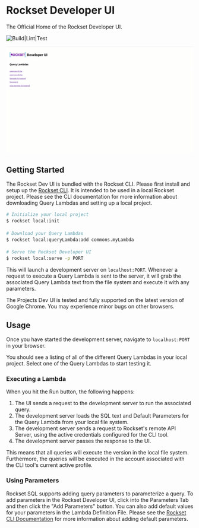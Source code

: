 # Rockset Developer UI

The Official Home of the Rockset Developer UI.

![Build|Lint|Test](https://github.com/rockset/rockset-js/workflows/Build%7CLint%7CTest/badge.svg)

<img src="assets/dev-ui-usage.gif" alt="Gif failed to load" width="700" />

## Getting Started

The Rockset Dev UI is bundled with the Rockset CLI. Please first install and setup up the [Rockset CLI](../cli). It is intended to be used in a local Rockset project. Please see the CLI documentation for more information about downloading Query Lambdas and setting up a local project.

```bash
# Initialize your local project
$ rockset local:init

# Download your Query Lambdas
$ rockset local:queryLambda:add commons.myLambda

# Serve the Rockset Developer UI
$ rockset local:serve -p PORT
```

This will launch a development server on `localhost:PORT`. Whenever a request to execute a Query Lambda is sent to the server, it will grab the associated Query Lambda text from the file system and execute it with any parameters.

The Projects Dev UI is tested and fully supported on the latest version of Google Chrome. You may experience minor bugs on other browsers.

## Usage

Once you have started the development server, navigate to `localhost:PORT` in your browser.

You should see a listing of all of the different Query Lambdas in your local project. Select one of the Query Lambdas to start testing it.

### Executing a Lambda

When you hit the Run button, the following happens:

1. The UI sends a request to the development server to run the associated query.
1. The development server loads the SQL text and Default Parameters for the Query Lambda from your local file system.
1. The development server sends a request to Rockset's remote API Server, using the active credentials configured for the CLI tool. 
1. The development server passes the response to the UI.

This means that all queries will execute the version in the local file system. Furthermore, the queries will be executed in the account associated with the CLI tool's current active profile. 

### Using Parameters

Rockset SQL supports adding query parameters to parameterize a query. To add parameters in the Rockset Developer UI, click into the Parameters Tab and then click the "Add Parameters" button. You can also add default values for your parameters in the Lambda Definition File. Please see the [Rockset CLI Documentation](../cli) for more information about adding default parameters.

